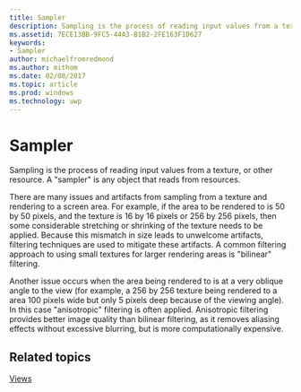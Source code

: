 ```yaml
---
title: Sampler
description: Sampling is the process of reading input values from a texture, or other resource. A \ 0034;sampler \ 0034; is any object that reads from resources.
ms.assetid: 7ECE13BB-9FC5-44A3-B1B2-2FE163F1D627
keywords:
- Sampler
author: michaelfromredmond
ms.author: mithom
ms.date: 02/08/2017
ms.topic: article
ms.prod: windows
ms.technology: uwp
---
```


# Sampler


Sampling is the process of reading input values from a texture, or other resource. A "sampler" is any object that reads from resources.

There are many issues and artifacts from sampling from a texture and rendering to a screen area. For example, if the area to be rendered to is 50 by 50 pixels, and the texture is 16 by 16 pixels or 256 by 256 pixels, then some considerable stretching or shrinking of the texture needs to be applied. Because this mismatch in size leads to unwelcome artifacts, filtering techniques are used to mitigate these artifacts. A common filtering approach to using small textures for larger rendering areas is "bilinear" filtering.

Another issue occurs when the area being rendered to is at a very oblique angle to the view (for example, a 256 by 256 texture being rendered to a area 100 pixels wide but only 5 pixels deep because of the viewing angle). In this case "anisotropic" filtering is often applied. Anisotropic filtering provides better image quality than bilinear filtering, as it removes aliasing effects without excessive blurring, but is more computationally expensive.

## <span id="related-topics"></span>Related topics


[Views](views.md)

 

 




